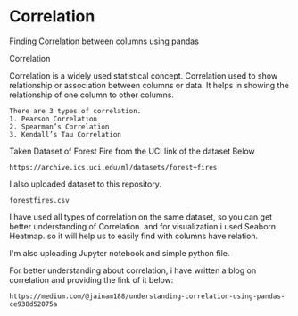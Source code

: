 # Correlation
Finding Correlation between columns using pandas

Correlation

Correlation is a widely used statistical concept. Correlation used to show relationship or association between columns or data. It helps in showing the relationship of one column to other columns.

    There are 3 types of correlation.
    1. Pearson Correlation
    2. Spearman’s Correlation
    3. Kendall’s Tau Correlation

Taken Dataset of Forest Fire from the UCI link of the dataset Below

    https://archive.ics.uci.edu/ml/datasets/forest+fires
    
I also uploaded dataset to this repository.

    forestfires.csv
    
I have used all types of correlation on the same dataset, so you can get better understanding of Correlation. and for visualization i used Seaborn Heatmap. so it will help us to easily find with columns have relation.

I'm also uploading Jupyter notebook and simple python file.

For better understanding about correlation, i have written a blog on correlation and providing the link of it below:

    https://medium.com/@jainam188/understanding-correlation-using-pandas-ce938d52075a
    
